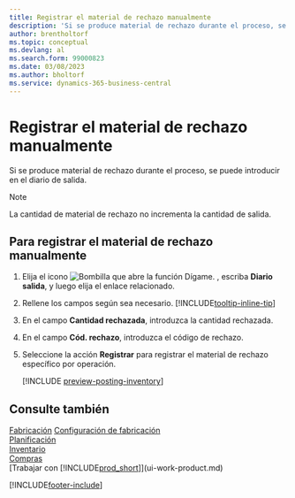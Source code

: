 ```yaml
---
title: Registrar el material de rechazo manualmente
description: 'Si se produce material de rechazo durante el proceso, se puede introducir en el diario de salida. Observe que la cantidad de material de rechazo no incrementa la cantidad de salida.'
author: brentholtorf
ms.topic: conceptual
ms.devlang: al
ms.search.form: 99000823
ms.date: 03/08/2023
ms.author: bholtorf
ms.service: dynamics-365-business-central
---
```

# Registrar el material de rechazo manualmente

Si se produce material de rechazo durante el proceso, se puede introducir en el diario de salida.  

> [!NOTE]
> La cantidad de material de rechazo no incrementa la cantidad de salida.  

## Para registrar el material de rechazo manualmente

1. Elija el icono ![Bombilla que abre la función Dígame.](media/ui-search/search_small.png "Dígame qué desea hacer") , escriba **Diario salida**, y luego elija el enlace relacionado.  
2. Rellene los campos según sea necesario. [!INCLUDE[tooltip-inline-tip](includes/tooltip-inline-tip_md.md)]  
3. En el campo **Cantidad rechazada**, introduzca la cantidad rechazada.  
4. En el campo **Cód. rechazo**, introduzca el código de rechazo.  
5. Seleccione la acción **Registrar** para registrar el material de rechazo específico por operación.  

    [!INCLUDE [preview-posting-inventory](includes/preview-posting-inventory.md)]    

## Consulte también

[Fabricación](production-manage-manufacturing.md)
[Configuración de fabricación](production-configure-production-processes.md)  
[Planificación](production-planning.md)  
[Inventario](inventory-manage-inventory.md)  
[Compras](purchasing-manage-purchasing.md)  
[Trabajar con [!INCLUDE[prod_short](includes/prod_short.md)]](ui-work-product.md)


[!INCLUDE[footer-include](includes/footer-banner.md)]